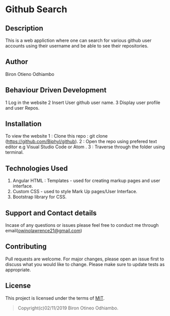 # Github Search

## Description
This is a web appliction where one can search for various github user accounts using their username and be able to see their repositories.

## Author
Biron Otieno Odhiambo

## Behaviour Driven Development
1 Log in the website 
2 Insert User github user name.
3 Display user profile and user Repos.

## Installation
To view the website 
 1 : Clone this repo : git clone (https://github.com/Biphyl/github).
 2 : Open the repo using prefered text editor e.g Visual Studio Code or Atom .
 3 : Traverse through the folder using terminal.

## Technologies Used

1. Angular HTML : Templates - used for creating markup pages and user interface.
2. Custom CSS - used to style Mark Up pages/User Interface.
3. Bootstrap library for CSS.

## Support and Contact details
Incase of any questions or issues please feel free to conduct me through email(owinolawrence21@gmail.com)

## Contributing
Pull requests are welcome. For major changes, please open an issue first to discuss what you would like to change. Please make sure to update tests as appropriate.

## License
This project is licensed under the terms of [MIT](https://choosealicense.com/licenses/mit/).
>Copyright(c)02/11/2019 Biron Otineo Odhiambo.
